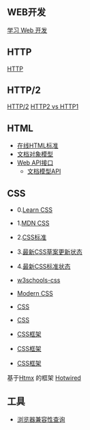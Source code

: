 WEB开发
------------

[学习 Web 开发](https://developer.mozilla.org/zh-CN/docs/Learn)

## HTTP

[HTTP](https://developer.mozilla.org/zh-CN/docs/Web/HTTP)

## HTTP/2

[HTTP/2](https://datatracker.ietf.org/doc/html/rfc9113)
[HTTP2 vs HTTP1](https://www.wallarm.com/what/what-is-http-2-and-how-is-it-different-from-http-1)

## HTML

- [在线HTML标准](https://html.spec.whatwg.org/multipage/)
- [文档对象模型](https://developer.mozilla.org/en-US/docs/Web/API/Document_Object_Model)
- [Web API接口](https://developer.mozilla.org/zh-CN/docs/Web/API)
  - [文档模型API](https://developer.mozilla.org/en-US/docs/Web/API/HTML_DOM_API)


## CSS

- 0.[Learn CSS](https://web.dev/learn/css/)
- 1.[MDN CSS](https://developer.mozilla.org/zh-CN/docs/Web/CSS)
- 2.[CSS标准](https://www.w3.org/Style/CSS/#specs)
- 3.[最新CSS草案更新状态](https://drafts.csswg.org/)
- 4.[最新CSS标准状态](https://www.w3.org/TR/css/)

- [w3schools-css](https://www.w3schools.com/css/default.asp)
- [Modern CSS](https://moderncss.dev/)
- [CSS](https://www.w3.org/Style/CSS/read.en.html)
- [CSS](https://www.w3.org/Style/CSS/learning)
- [CSS框架](https://juejin.cn/post/7235906458885701687)
- [CSS框架](https://cloud.tencent.com/developer/article/2259844)
- [CSS框架](https://segmentfault.com/a/1190000040718161)

基于[Htmx](https://htmx.org) 的框架 [Hotwired](https://hotwired.dev)

## 工具

- [浏览器兼容性查询](https://caniuse.com/)
